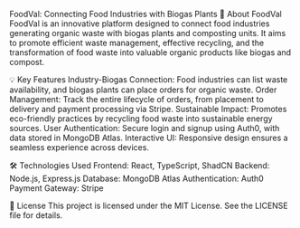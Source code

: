 FoodVal: Connecting Food Industries with Biogas Plants
🌱 About FoodVal
FoodVal is an innovative platform designed to connect food industries generating organic waste with biogas plants and composting units. It aims to promote efficient waste management, effective recycling, and the transformation of food waste into valuable organic products like biogas and compost.

💡 Key Features
Industry-Biogas Connection: Food industries can list waste availability, and biogas plants can place orders for organic waste.
Order Management: Track the entire lifecycle of orders, from placement to delivery and payment processing via Stripe.
Sustainable Impact: Promotes eco-friendly practices by recycling food waste into sustainable energy sources.
User Authentication: Secure login and signup using Auth0, with data stored in MongoDB Atlas.
Interactive UI: Responsive design ensures a seamless experience across devices.

🛠️ Technologies Used
Frontend: React, TypeScript, ShadCN
Backend: Node.js, Express.js
Database: MongoDB Atlas
Authentication: Auth0
Payment Gateway: Stripe

📜 License
This project is licensed under the MIT License. See the LICENSE file for details.

